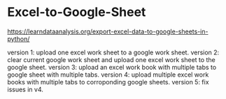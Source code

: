 # Excel-to-Google-Sheet
https://learndataanalysis.org/export-excel-data-to-google-sheets-in-python/

version 1: upload one excel work sheet to a google work sheet.
version 2: clear current google work sheet and upload one excel work sheet to the google sheet.
version 3: upload an excel work book with multiple tabs to google sheet with multiple tabs.
version 4: upload multiple excel work books with multiple tabs to corroponding google sheets.
version 5: fix issues in v4. 
